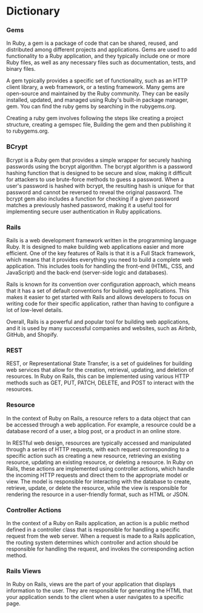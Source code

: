 # Dictionary


### Gems 
In Ruby, a gem is a package of code that can be shared, reused, and distributed among different projects and applications. Gems are used to add functionality to a Ruby application, and they typically include one or more Ruby files, as well as any necessary files such as documentation, tests, and binary files.

A gem typically provides a specific set of functionality, such as an HTTP client library, a web framework, or a testing framework. Many gems are open-source and maintained by the Ruby community. They can be easily installed, updated, and managed using Ruby's built-in package manager, gem. You can find the ruby gems by searching in the rubygems.org.

Creating a ruby gem involves following the steps like creating a project structure, creating a gemspec file, Building the gem and then publishing it to rubygems.org.


### BCrypt
Bcrypt is a Ruby gem that provides a simple wrapper for securely hashing passwords using the bcrypt algorithm. The bcrypt algorithm is a password hashing function that is designed to be secure and slow, making it difficult for attackers to use brute-force methods to guess a password. When a user's password is hashed with bcrypt, the resulting hash is unique for that password and cannot be reversed to reveal the original password. The bcrypt gem also includes a function for checking if a given password matches a previously hashed password, making it a useful tool for implementing secure user authentication in Ruby applications.

### Rails 

Rails is a web development framework written in the programming language Ruby. It is designed to make building web applications easier and more efficient. One of the key features of Rails is that it is a Full Stack framework, which means that it provides everything you need to build a complete web application. This includes tools for handling the front-end (HTML, CSS, and JavaScript) and the back-end (server-side logic and databases).

Rails is known for its convention over configuration approach, which means that it has a set of default conventions for building web applications. This makes it easier to get started with Rails and allows developers to focus on writing code for their specific application, rather than having to configure a lot of low-level details.

Overall, Rails is a powerful and popular tool for building web applications, and it is used by many successful companies and websites, such as Airbnb, GitHub, and Shopify.

### REST 
REST, or Representational State Transfer, is a set of guidelines for building web services that allow for the creation, retrieval, updating, and deletion of resources. In Ruby on Rails, this can be implemented using various HTTP methods such as GET, PUT, PATCH, DELETE, and POST to interact with the resources.

### Resource
In the context of Ruby on Rails, a resource refers to a data object that can be accessed through a web application. For example, a resource could be a database record of a user, a blog post, or a product in an online store.

In RESTful web design, resources are typically accessed and manipulated through a series of HTTP requests, with each request corresponding to a specific action such as creating a new resource, retrieving an existing resource, updating an existing resource, or deleting a resource. In Ruby on Rails, these actions are implemented using controller actions, which handle the incoming HTTP requests and direct them to the appropriate model or view. The model is responsible for interacting with the database to create, retrieve, update, or delete the resource, while the view is responsible for rendering the resource in a user-friendly format, such as HTML or JSON.

### Controller Actions 
In the context of a Ruby on Rails application, an action is a public method defined in a controller class that is responsible for handling a specific request from the web server. When a request is made to a Rails application, the routing system determines which controller and action should be responsible for handling the request, and invokes the corresponding action method.

### Rails Views 
In Ruby on Rails, views are the part of your application that displays information to the user. They are responsible for generating the HTML that your application sends to the client when a user navigates to a specific page.


